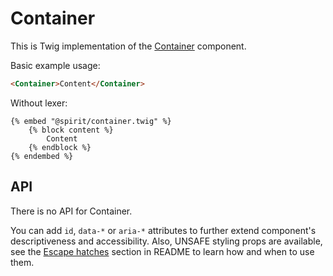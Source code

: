 # Container

This is Twig implementation of the [Container] component.

Basic example usage:

```html
<Container>Content</Container>
```

Without lexer:

```twig
{% embed "@spirit/container.twig" %}
    {% block content %}
        Content
    {% endblock %}
{% endembed %}
```

## API

There is no API for Container.

You can add `id`, `data-*` or `aria-*` attributes to further extend component's
descriptiveness and accessibility. Also, UNSAFE styling props are available,
see the [Escape hatches][escape-hatches] section in README to learn how and when to use them.

[container]: https://github.com/lmc-eu/spirit-design-system/tree/main/packages/web/src/scss/components/Container
[escape-hatches]: https://github.com/lmc-eu/spirit-design-system/tree/main/packages/web-twig/README.md#escape-hatches
